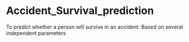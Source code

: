 # Accident_Survival_prediction
To predict whether a person will survive in an accident.
Based on several independent parameters
